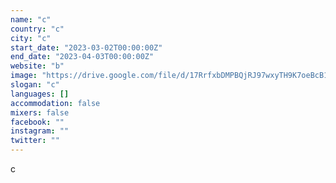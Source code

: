 ```yaml
---
name: "c"
country: "c"
city: "c"
start_date: "2023-03-02T00:00:00Z"
end_date: "2023-04-03T00:00:00Z"
website: "b"
image: "https://drive.google.com/file/d/17RrfxbDMPBQjRJ97wxyTH9K7oeBcB1s2/view?usp=drivesdk"
slogan: "c"
languages: []
accommodation: false
mixers: false
facebook: ""
instagram: ""
twitter: ""
---
```


c

